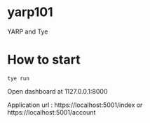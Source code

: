 # yarp101
YARP and Tye

# How to start 
``` dotnet
tye run 
```
Open dashboard at 1127.0.0.1:8000

Application url : https://localhost:5001/index or https://localhost:5001/account
